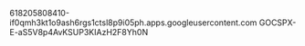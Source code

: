 618205808410-if0qmh3kt1o9ash6rgs1ctsl8p9i05ph.apps.googleusercontent.com
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